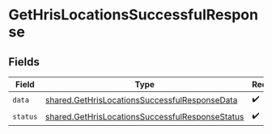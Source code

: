 # GetHrisLocationsSuccessfulResponse


## Fields

| Field                                                                                                              | Type                                                                                                               | Required                                                                                                           | Description                                                                                                        |
| ------------------------------------------------------------------------------------------------------------------ | ------------------------------------------------------------------------------------------------------------------ | ------------------------------------------------------------------------------------------------------------------ | ------------------------------------------------------------------------------------------------------------------ |
| `data`                                                                                                             | [shared.GetHrisLocationsSuccessfulResponseData](../../models/shared/gethrislocationssuccessfulresponsedata.md)     | :heavy_check_mark:                                                                                                 | N/A                                                                                                                |
| `status`                                                                                                           | [shared.GetHrisLocationsSuccessfulResponseStatus](../../models/shared/gethrislocationssuccessfulresponsestatus.md) | :heavy_check_mark:                                                                                                 | N/A                                                                                                                |